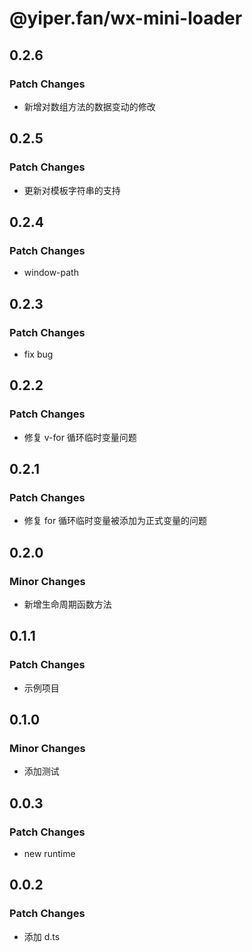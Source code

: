 # @yiper.fan/wx-mini-loader

## 0.2.6

### Patch Changes

-   新增对数组方法的数据变动的修改

## 0.2.5

### Patch Changes

-   更新对模板字符串的支持

## 0.2.4

### Patch Changes

-   window-path

## 0.2.3

### Patch Changes

-   fix bug

## 0.2.2

### Patch Changes

-   修复 v-for 循环临时变量问题

## 0.2.1

### Patch Changes

-   修复 for 循环临时变量被添加为正式变量的问题

## 0.2.0

### Minor Changes

-   新增生命周期函数方法

## 0.1.1

### Patch Changes

-   示例项目

## 0.1.0

### Minor Changes

-   添加测试

## 0.0.3

### Patch Changes

-   new runtime

## 0.0.2

### Patch Changes

-   添加 d.ts
